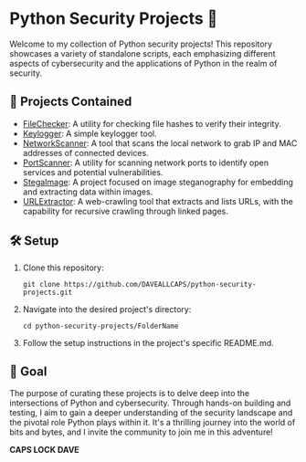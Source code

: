 # Python Security Projects 🔐

Welcome to my collection of Python security projects! This repository showcases a variety of standalone scripts, each emphasizing different aspects of cybersecurity and the applications of Python in the realm of security.

## 🌟 **Projects Contained**

- [FileChecker](./FileChecker): A utility for checking file hashes to verify their integrity.
- [Keylogger](./Keylogger): A simple keylogger tool.
- [NetworkScanner](./NetworkScanner): A tool that scans the local network to grab IP and MAC addresses of connected devices.
- [PortScanner](./PortScanner): A utility for scanning network ports to identify open services and potential vulnerabilities.
- [StegaImage](./StegaImage): A project focused on image steganography for embedding and extracting data within images.
- [URLExtractor](./URLExtractor): A web-crawling tool that extracts and lists URLs, with the capability for recursive crawling through linked pages.

## 🛠 **Setup**

1. Clone this repository:

   ```
   git clone https://github.com/DAVEALLCAPS/python-security-projects.git
   ```

2. Navigate into the desired project's directory:

   ```
   cd python-security-projects/FolderName
   ```

3. Follow the setup instructions in the project's specific README.md.

## 🎯 **Goal**

The purpose of curating these projects is to delve deep into the intersections of Python and cybersecurity. Through hands-on building and testing, I aim to gain a deeper understanding of the security landscape and the pivotal role Python plays within it. It's a thrilling journey into the world of bits and bytes, and I invite the community to join me in this adventure!

**CAPS LOCK DAVE**
